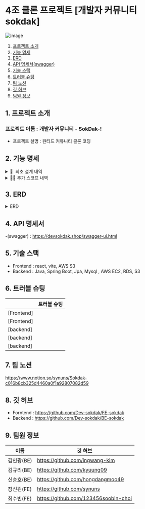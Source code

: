 # 4조 클론 프로젝트 [개발자 커뮤니티 sokdak] #
![image](https://user-images.githubusercontent.com/117730606/209823456-57bbc991-d430-4f31-8ade-6b5ad2114bd0.png)




1. [프로젝트 소개](#1-프로젝트-소개)
2. [기능 명세](#2-기능-명세)
3. [ERD](#3-ERD)
4. [API 명세서(swagger)](#4-API-명세서)
5. [기술 스택](#5-기술-스택)
6. [트러블 슈팅](#6-트러블-슈팅)
7. [팀 노션](#7-팀-노션)
8. [깃 허브](#8-깃-허브)
9. [팀원 정보](#9-팀원-정보)



## 1. 프로젝트 소개

### 프로젝트 이름 : **개발자 커뮤니티** - SokDak-!
- 프로젝트 설명 : 원티드 커뮤니티 클론 코딩

## 2. 기능 명세

<details>
<summary>🏁  최초 설계 내역</summary>
<div markdown="1">       

    **📍 회원가입/로그인**
    
    - 일반 이메일 회원가입 / 로그인
    - 아이디 중복 확인
    - 아이디 / 패스워드 정규식 확인
    - 랜덤 난수 닉네임 생성
    - OAuth2(카카오) 회원가입 / 로그인
    - 회원가입 Type 식별 👉 일반 로그인 불가
     (* 일반회원이 카카오로 로그인 시도시  일치하는 ID가 있을 경우 SignUpType 변경 0 → 1)
    - 랜덤 난수 닉네임 생성
    - 로그인/ 로그아웃 인증
    - JWT Token
    
    **📍 커뮤니티**
    
    - 커뮤니티 내용 등록
    - Category 선택 [ 커리어고민, 취업/이직, 회사생활 , … ,  UI/UX]
    - 사진 업로드 (AWS S3)
    - 제목 / 내용 
    - 글 작성시 닉네임으로 출력되도록
    
    - 커뮤니티 내용 조회
    - 전체 조회 
    - 카테고리별 조회 
    - 선택 조회
    
    - 커뮤니티 내용 수정
    - 수정시 사진 삭제
    
    - 커뮤니티 내용 삭제
    - 게시물 삭제시 연관 내용 전체 삭제
    
    - 커뮤니티 글 좋아요 기능
    
    - 커뮤니티 댓글 등록/삭제
    
    **📍 마이페이지**
    
    - 내 정보 조회
    - 프로필 사진 업로드
    - 직무, 경력 정보 등록 & 수정

</div>
</details>
<details>
<summary>✊🏻 추가 스코프 내역</summary>
<div markdown="1">       

    **📍 BE**
    
    - http → https 프로토콜 변경
    - 페이징(Slice)
    - Swagger
    - Access Log Logging 처리
    - 마이페이지 닉네임 수정 기능
    
    **📍 FE**
    
    - 마이페이지
    - Infinity Scroll
    - 디테일 페이지 비로그인 방식 변경

</div>
</details>

## 3. ERD

<details>
<summary>ERD</summary>
<div markdown="1">       

![Untitled](https://user-images.githubusercontent.com/117730606/209832258-2118cc8d-f543-4413-854f-6e6d7761e0ed.png)

</div>
</details>

## 4. API 명세서
-(swagger) : https://devsokdak.shop/swagger-ui.html

## 5. 기술 스택
- Frontend : react, vite, AWS S3
- Backend  : Java, Spring Boot, Jpa, Mysql , AWS EC2, RDS, S3

## 6. 트러블 슈팅


  |   | 트러블 슈팅 |
|--|--|
| [Frontend] |  |
| [Frontend] |  |
| [backend] |  |
| [backend] |  |
| [backend] |  |


## 7. 팀 노션
https://www.notion.so/synuns/Sokdak-c016b8cb325d4460a0f1a92807082d59

## 8. 깃 허브
- Forntend : https://github.com/Dev-sokdak/FE-sokdak
- Backend : https://github.com/Dev-sokdak/BE-sokdak


## 9. 팀원 정보
| 이름 | 깃 허브 |
|--|--|
| 김인광(BE) | https://github.com/ingwang-kim |
| 김규리(BE) | https://github.com/kyuung09 |
| 신승호(BE) | https://github.com/hongdangmoo49 |
| 장신원(FE) | https://github.com/synuns |
| 최수빈(FE) | https://github.com/123456soobin-choi |




